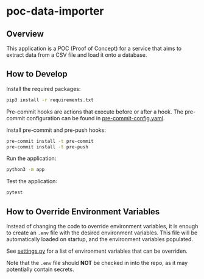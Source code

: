# poc-data-importer

## Overview

This application is a POC (Proof of Concept) for a service that aims to extract data from a CSV file and load it onto a database.

## How to Develop

Install the required packages:

```bash
pip3 install -r requirements.txt
```

Pre-commit hooks are actions that execute before or after a hook.
The pre-commit configuration can be found in [pre-commit-config.yaml](.pre-commit-config.yaml).

Install pre-commit and pre-push hooks:

```bash
pre-commit install -t pre-commit
pre-commit install -t pre-push
```

Run the application:

```bash
python3 -m app
```

Test the application:

```bash
pytest
```

## How to Override Environment Variables

Instead of changing the code to override environment variables, it is enough to create an `.env` file with the desired environment variables.
This file will be automatically loaded on startup, and the environment variables populated.

See [settings.py](./app/settings.py) for a list of environment variables that can be overriden.

Note that the `.env` file should **NOT** be checked in into the repo, as it may potentially contain secrets.

